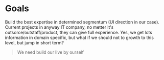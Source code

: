 Goals
=====

Build the best expertise in determined segmentum (UI direction in our case). Current projects in anyway IT company, no metter it's outsorce/outstaff/product, they can give full experience. Yes, we get lots information in domain specific, but what if we should not to growth to this level, but jump in short term?

> We need build our live by ourself
